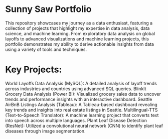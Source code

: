 # Sunny Saw Portfolio
This repository showcases my journey as a data enthusiast, featuring a collection of projects that highlight my expertise in data analysis, data science, and machine learning. From exploratory data analysis on global layoffs to advanced visualizations and machine learning projects, this portfolio demonstrates my ability to derive actionable insights from data using a variety of tools and techniques.

# Key Projects:
World Layoffs Data Analysis (MySQL): A detailed analysis of layoff trends across industries and countries using advanced SQL queries.
BlinkIt Grocery Data Analysis (Power BI): Visualized grocery sales data to uncover trends and performance insights with an interactive dashboard.
Seattle AirBnB Listings Analysis (Tableau): A Tableau-based dashboard revealing key trends and insights into real estate listings in Seattle.
Multilingual-TTS (Text-to-Speech Translator): A machine learning project that converts text into speech across multiple languages.
Plant Leaf Disease Detection (ResNet): Utilized a convolutional neural network (CNN) to identify plant leaf diseases through image segmentation.
